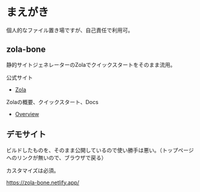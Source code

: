 # まえがき

個人的なファイル置き場ですが、自己責任で利用可。



## zola-bone

静的サイトジェネレーターのZolaでクイックスタートをそのまま流用。

公式サイト

- [Zola](https://www.getzola.org/)

Zolaの概要、クイックスタート、Docs

- [Overview](https://www.getzola.org/documentation/getting-started/overview/)



## デモサイト

ビルドしたものを、そのまま公開しているので使い勝手は悪い。（トップページへのリンクが無いので、ブラウザで戻る）

カスタマイズは必須。

https://zola-bone.netlify.app/
